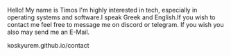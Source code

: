 Hello! My name is Timos I'm highly interested in tech, especially in operating systems and software.I speak Greek and English.If you wish to contact me feel free to message me on discord or telegram. If you wish you also may send me an E-Mail.

koskyurem.github.io/contact
